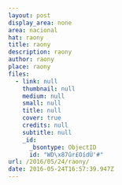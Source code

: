 ```yaml
---
layout: post
display_area: none
area: nacional
hat: raony
title: raony
description: raony
author: raony
place: raony
files:
  - link: null
    thumbnail: null
    medium: null
    small: null
    title: null
    cover: true
    credits: null
    subtitle: null
    _id:
      _bsontype: ObjectID
      id: "WD\x87ûr£OídÚ'#"
url: /2016/05/24/raony/
date: 2016-05-24T16:57:39.947Z
---
```

<p><img alt="" src="https://pugpe.files.wordpress.com/2011/09/03092011701.jpg" /></p>

